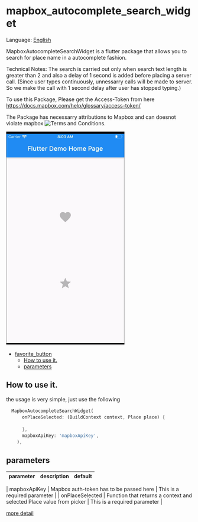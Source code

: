 # mapbox_autocomplete_search_widget

Language: [English](README.md)

MapboxAutocompleteSearchWidget is a flutter package that allows you to search for place name in a autocomplete fashion. 

Technical Notes:
The search is carried out only when search text length is greater than 2 and also a delay of 1 second is added before placing a server call. (Since user types continuously, unnessarry calls will be made to server. So we make the call with 1 second delay after user has stopped typing.)

To use this Package, Please get the Access-Token from here https://docs.mapbox.com/help/glossary/access-token/

The Package has necessarry attributions to Mapbox and can doesnot violate mapbox ![Terms and Conditions](https://www.mapbox.com/legal/tos/).

![](https://github.com/TeaTalkInternal/github_assets/blob/master/gifs/video-to-gif-converter.gif)

- [favorite_button](#favoritebutton)
  - [How to use it.](#how-to-use-it)
  - [parameters](#parameters)

##  How to use it.

the usage is very simple, just use the following
```dart
  MapboxAutocompleteSearchWidget(
      onPlaceSelected: (BuildContext context, Place place) {
        
      },
      mapboxApiKey: 'mapboxApiKey',
    ),
```

## parameters

| parameter                  | description                                                                           | default                                                                                                                                                                               |
| -------------------------- | ------------------------------------------------------------------------------------- | ------------------------------------------------------------------------------------------------------------------------------------------------------------------------------------- |
                                                                                        
| mapboxApiKey          | Mapbox auth-token has to be passed here                                            | This is a required parameter                                                                                                                                                    |
| onPlaceSelected                | Function that returns a context and selected Place value  from picker                                                                 | This is a required parameter                                                                                                                                                                            |


[more detail](https://github.com/TeaTalkInternal/favorite_button/tree/master/example/lib)
